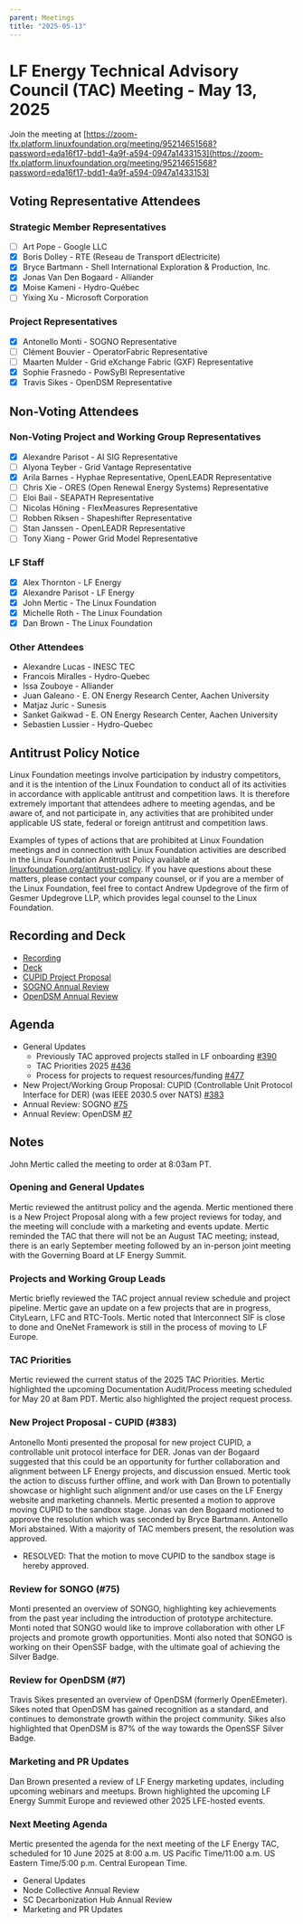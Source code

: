 ```yaml
---
parent: Meetings
title: "2025-05-13"
---
```


# LF Energy Technical Advisory Council (TAC) Meeting - May 13, 2025

Join the meeting at [https://zoom-lfx.platform.linuxfoundation.org/meeting/95214651568?password=eda16f17-bdd1-4a9f-a594-0947a1433153](https://zoom-lfx.platform.linuxfoundation.org/meeting/95214651568?password=eda16f17-bdd1-4a9f-a594-0947a1433153)

## Voting Representative Attendees

### Strategic Member Representatives

- [ ] Art Pope - Google LLC
- [x] Boris Dolley - RTE (Reseau de Transport dElectricite)
- [x] Bryce Bartmann - Shell International Exploration & Production, Inc.
- [x] Jonas  Van Den Bogaard - Alliander
- [x] Moise Kameni - Hydro-Québec
- [ ] Yixing Xu - Microsoft Corporation

### Project Representatives

- [x] Antonello Monti - SOGNO Representative
- [ ] Clément Bouvier - OperatorFabric Representative
- [ ] Maarten Mulder - Grid eXchange Fabric (GXF) Representative
- [x] Sophie Frasnedo - PowSyBl Representative
- [x] Travis Sikes - OpenDSM Representative

## Non-Voting Attendees

### Non-Voting Project and Working Group Representatives

- [x] Alexandre Parisot - AI SIG Representative
- [ ] Alyona Teyber - Grid Vantage Representative
- [x] Arila Barnes - Hyphae Representative, OpenLEADR Representative
- [ ] Chris Xie - ORES (Open Renewal Energy Systems) Representative
- [ ] Eloi Bail - SEAPATH Representative
- [ ] Nicolas Höning - FlexMeasures Representative
- [ ] Robben Riksen - Shapeshifter Representative
- [ ] Stan Janssen - OpenLEADR Representative
- [ ] Tony Xiang - Power Grid Model Representative

### LF Staff

- [x] Alex Thornton - LF Energy
- [x] Alexandre Parisot - LF Energy
- [x] John Mertic - The Linux Foundation
- [x] Michelle Roth - The Linux Foundation
- [x] Dan Brown - The Linux Foundation

### Other Attendees

- Alexandre Lucas - INESC TEC
- Francois Miralles - Hydro-Quebec
- Issa Zouboye - Alliander
- Juan Galeano - E. ON Energy Research Center, Aachen University
- Matjaz Juric - Sunesis
- Sanket Gaikwad - E. ON Energy Research Center, Aachen University
- Sebastien Lussier - Hydro-Quebec

## Antitrust Policy Notice

Linux Foundation meetings involve participation by industry competitors, and it
is the intention of the Linux Foundation to conduct all of its activities in
accordance with applicable antitrust and competition laws. It is therefore
extremely important that attendees adhere to meeting agendas, and be aware of,
and not participate in, any activities that are prohibited under applicable US
state, federal or foreign antitrust and competition laws.

Examples of types of actions that are prohibited at Linux Foundation meetings
and in connection with Linux Foundation activities are described in the Linux
Foundation Antitrust Policy available at
[linuxfoundation.org/antitrust-policy](https://www.linuxfoundation.org/antitrust-policy).
If you have questions about these matters, please contact your company counsel,
or if you are a member of the Linux Foundation, feel free to contact Andrew
Updegrove of the firm of Gesmer Updegrove LLP, which provides legal counsel to
the Linux Foundation.

## Recording and Deck

- [Recording]()
- [Deck](2025-05-13/LF%20Energy%20-%20TAC%20Meeting%20-%202025-05-13.pdf)
 - [CUPID Project Proposal](2025-05-13/CUPID.pdf)
 - [SOGNO Annual Review](2025-05-13/LFE-SOGNO-TAC-Review-2025.pdf)
 - [OpenDSM Annual Review](2025-05-13/LFE_OpenDSM_ProjectAnnualReview_TAC_2025.pdf)

## Agenda

- General Updates
  - Previously TAC approved projects stalled in LF onboarding [#390](https://github.com/lf-energy/tac/issues/390)
  - TAC Priorities 2025 [#436](https://github.com/lf-energy/tac/issues/436)
  - Process for projects to request resources/funding [#477](https://github.com/lf-energy/tac/issues/477)
- New Project/Working Group Proposal: CUPID (Controllable Unit Protocol Interface for DER) (was IEEE 2030.5 over NATS) [#383](https://github.com/lf-energy/tac/issues/383)
- Annual Review: SOGNO [#75](https://github.com/lf-energy/tac/issues/75)
- Annual Review: OpenDSM [#7](https://github.com/lf-energy/tac/issues/7)

## Notes

John Mertic called the meeting to order at 8:03am PT. 

### Opening and General Updates

Mertic reviewed the antitrust policy and the agenda. Mertic mentioned there is a New Project Proposal along with a few project reviews for today, and the meeting will conclude with a marketing and events update. Mertic reminded the TAC that there will not be an August TAC meeting; instead, there is an early September meeting followed by an in-person joint meeting with the Governing Board at LF Energy Summit.  

### Projects and Working Group Leads

Mertic briefly reviewed the TAC project annual review schedule and project pipeline. Mertic gave an update on a few projects that are in progress, CityLearn, LFC and RTC-Tools. Mertic noted that Interconnect SIF is close to done and OneNet Framework is still in the process of moving to LF Europe.  

### TAC Priorities 

Mertic reviewed the current status of the 2025 TAC Priorities. Mertic highlighted the upcoming Documentation Audit/Process meeting scheduled for May 20 at 8am PDT. Mertic also highlighted the project request process.  

### New Project Proposal - CUPID (#383)

Antonello Monti presented the proposal for new project CUPID, a controllable unit protocol interface for DER. Jonas van der Bogaard suggested that this could be an opportunity for further collaboration and alignment between LF Energy projects, and discussion ensued. Mertic took the action to discuss further offline, and work with Dan Brown to potentially showcase or highlight such alignment and/or use cases on the LF Energy website and marketing channels. Mertic presented a motion to approve moving CUPID to the sandbox stage. Jonas van den Bogaard motioned to approve the resolution which was seconded by Bryce Bartmann. Antonello Mori abstained. With a majority of TAC members present, the resolution was approved. 

- RESOLVED: That the motion to move CUPID to the sandbox stage is hereby approved. 

### Review for SONGO (#75)

Monti presented an overview of SONGO, highlighting key achievements from the past year including the introduction of prototype architecture. Monti noted that SONGO would like to improve collaboration with other LF projects and promote growth opportunities. Monti also noted that SONGO is working on their OpenSSF badge, with the ultimate goal of achieving the Silver Badge. 

### Review for OpenDSM (#7)

Travis Sikes presented an overview of OpenDSM (formerly OpenEEmeter). Sikes noted that OpenDSM has gained recognition as a standard, and continues to demonstrate growth within the project community. Sikes also highlighted that OpenDSM is 87% of the way towards the OpenSSF Silver Badge. 

### Marketing and PR Updates

Dan Brown presented a review of LF Energy marketing updates, including upcoming webinars and meetups. Brown highlighted the upcoming LF Energy Summit Europe and reviewed other 2025 LFE-hosted events. 

### Next Meeting Agenda

Mertic presented the agenda for the next meeting of the LF Energy TAC, scheduled for 10 June 2025 at 8:00 a.m. US Pacific Time/11:00 a.m. US Eastern Time/5:00 p.m. Central European Time.

- General Updates
- Node Collective Annual Review
- SC Decarbonization Hub Annual Review
- Marketing and PR Updates
